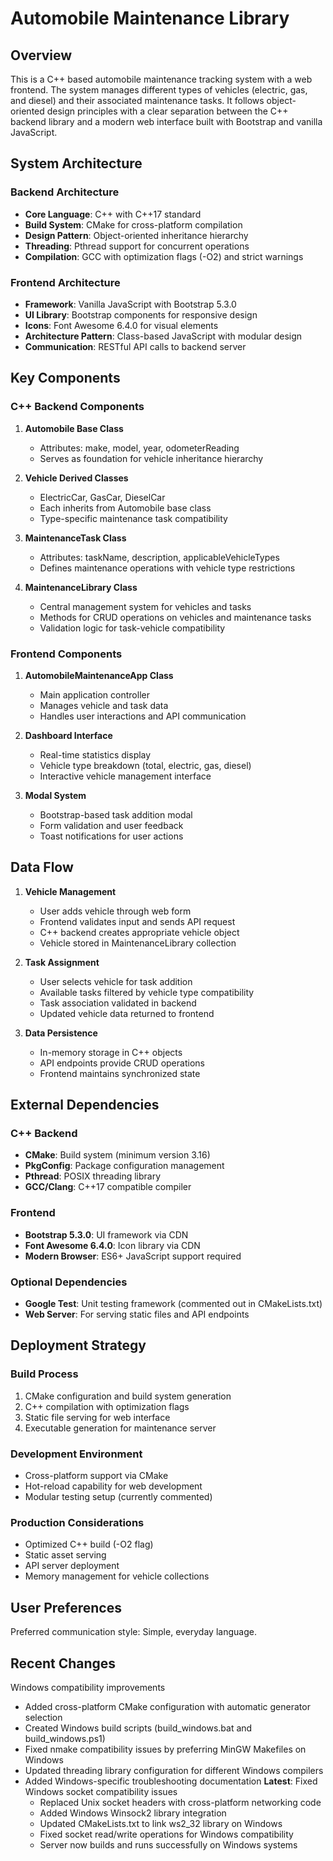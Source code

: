 # Automobile Maintenance Library

## Overview

This is a C++ based automobile maintenance tracking system with a web frontend. The system manages different types of vehicles (electric, gas, and diesel) and their associated maintenance tasks. It follows object-oriented design principles with a clear separation between the C++ backend library and a modern web interface built with Bootstrap and vanilla JavaScript.

## System Architecture

### Backend Architecture
- **Core Language**: C++ with C++17 standard
- **Build System**: CMake for cross-platform compilation
- **Design Pattern**: Object-oriented inheritance hierarchy
- **Threading**: Pthread support for concurrent operations
- **Compilation**: GCC with optimization flags (-O2) and strict warnings

### Frontend Architecture
- **Framework**: Vanilla JavaScript with Bootstrap 5.3.0
- **UI Library**: Bootstrap components for responsive design
- **Icons**: Font Awesome 6.4.0 for visual elements
- **Architecture Pattern**: Class-based JavaScript with modular design
- **Communication**: RESTful API calls to backend server

## Key Components

### C++ Backend Components

1. **Automobile Base Class**
   - Attributes: make, model, year, odometerReading
   - Serves as foundation for vehicle inheritance hierarchy

2. **Vehicle Derived Classes**
   - ElectricCar, GasCar, DieselCar
   - Each inherits from Automobile base class
   - Type-specific maintenance task compatibility

3. **MaintenanceTask Class**
   - Attributes: taskName, description, applicableVehicleTypes
   - Defines maintenance operations with vehicle type restrictions

4. **MaintenanceLibrary Class**
   - Central management system for vehicles and tasks
   - Methods for CRUD operations on vehicles and maintenance tasks
   - Validation logic for task-vehicle compatibility

### Frontend Components

1. **AutomobileMaintenanceApp Class**
   - Main application controller
   - Manages vehicle and task data
   - Handles user interactions and API communication

2. **Dashboard Interface**
   - Real-time statistics display
   - Vehicle type breakdown (total, electric, gas, diesel)
   - Interactive vehicle management interface

3. **Modal System**
   - Bootstrap-based task addition modal
   - Form validation and user feedback
   - Toast notifications for user actions

## Data Flow

1. **Vehicle Management**
   - User adds vehicle through web form
   - Frontend validates input and sends API request
   - C++ backend creates appropriate vehicle object
   - Vehicle stored in MaintenanceLibrary collection

2. **Task Assignment**
   - User selects vehicle for task addition
   - Available tasks filtered by vehicle type compatibility
   - Task association validated in backend
   - Updated vehicle data returned to frontend

3. **Data Persistence**
   - In-memory storage in C++ objects
   - API endpoints provide CRUD operations
   - Frontend maintains synchronized state

## External Dependencies

### C++ Backend
- **CMake**: Build system (minimum version 3.16)
- **PkgConfig**: Package configuration management
- **Pthread**: POSIX threading library
- **GCC/Clang**: C++17 compatible compiler

### Frontend
- **Bootstrap 5.3.0**: UI framework via CDN
- **Font Awesome 6.4.0**: Icon library via CDN
- **Modern Browser**: ES6+ JavaScript support required

### Optional Dependencies
- **Google Test**: Unit testing framework (commented out in CMakeLists.txt)
- **Web Server**: For serving static files and API endpoints

## Deployment Strategy

### Build Process
1. CMake configuration and build system generation
2. C++ compilation with optimization flags
3. Static file serving for web interface
4. Executable generation for maintenance server

### Development Environment
- Cross-platform support via CMake
- Hot-reload capability for web development
- Modular testing setup (currently commented)

### Production Considerations
- Optimized C++ build (-O2 flag)
- Static asset serving
- API server deployment
- Memory management for vehicle collections

## User Preferences

Preferred communication style: Simple, everyday language.

## Recent Changes
 Windows compatibility improvements
  - Added cross-platform CMake configuration with automatic generator selection
  - Created Windows build scripts (build_windows.bat and build_windows.ps1)
  - Fixed nmake compatibility issues by preferring MinGW Makefiles on Windows
  - Updated threading library configuration for different Windows compilers
  - Added Windows-specific troubleshooting documentation
**Latest**: Fixed Windows socket compatibility issues
    - Replaced Unix socket headers with cross-platform networking code
    - Added Windows Winsock2 library integration
    - Updated CMakeLists.txt to link ws2_32 library on Windows
    - Fixed socket read/write operations for Windows compatibility
    - Server now builds and runs successfully on Windows systems

